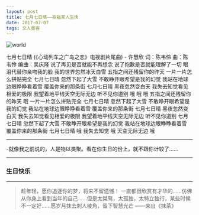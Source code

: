 ```yaml
---
layout: post
title: 七月七日晴——祝福某人生快
date: 2017-07-07
tags: 文人墨客  
---
```

![world](http://omjh2j5h3.bkt.clouddn.com/2017-03-25.png)

七月七日晴 (《心动列车之广岛之恋》电视剧片尾曲) - 许慧欣
词：陈韦伶
曲：陈韦伶
编曲：吴庆隆
说了再见是否就能不再想念
说了抱歉是否就能理解了一切
眼泪代替你亲吻我的脸
我的世界忽然冰天白雪
五指之间还残留你的昨天
一片一片怎么拼贴完全
七月七日晴
忽然下起了大雪
不敢睁开眼希望是我的幻觉
我站在地球边眼睁睁看着雪
覆盖你来的那条街
七月七日晴
黑夜忽然变白天
我失去知觉看见相爱的极限
我望着地平线天空无际无边
听不见你道别
哦 哦 哦
五指之间还残留你的昨天 哦
一片一片怎么拼贴完全
七月七日晴
忽然下起了大雪
不敢睁开眼希望是我的幻觉
我站在地球边眼睁睁看着雪
覆盖你来的那条街
七月七日晴
黑夜忽然变白天
我失去知觉看见相爱的极限
我望着地平线天空无际无边
听不见你道别
七月七日晴
忽然下起了大雪
不敢睁开眼希望是我的幻觉
我站在地球边眼睁睁看着雪
覆盖你来的那条街
七月七日晴 哦
我失去知觉 哦
天空无际无边
哦

-------------------------------

-就像我之前说的，人是物以类聚。看在你生日的份上，就不跟你计较了......

-------------------------------


### 生日快乐


----------
> 趁年轻，愿你追逐你的梦，将来不留遗憾！
一直都很欣赏有才华的......仿佛从你身上看到当年的自己......但是太桀骜，太孤独，太特立独行，某些时候不一定好......愿岁月抹去刺人棱角，留下智慧光芒
> ——来自《抹茶》

<audio autoplay="autoplay">
             <source src="http://osg1u3s09.bkt.clouddn.com/music/51187756ED67A1EF.mp3" type="audio/mp3"></a>
</audio>

